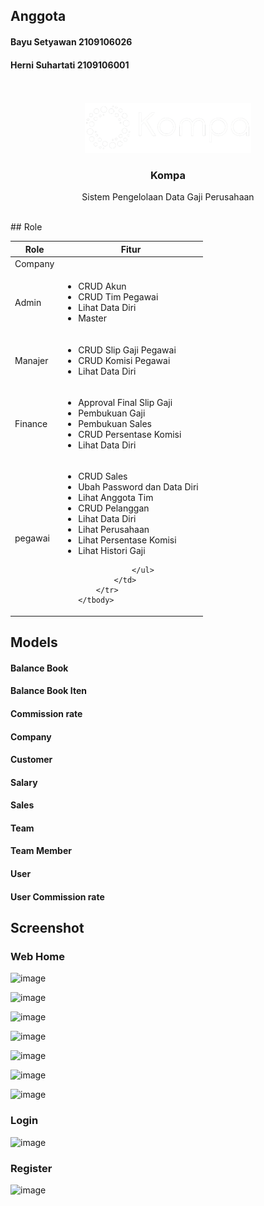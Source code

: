 ## Anggota
#### Bayu Setyawan 2109106026
#### Herni Suhartati 2109106001
<br />

<!-- PROJECT LOGO -->
<br />
<div align="center">
  <a href="https://github.com/othneildrew/Best-README-Template">
    <img src="./public/assets/images/logo_white.png" height="80">
  </a>

  <h3 align="center">Kompa</h3>

  <p align="center">
    Sistem Pengelolaan Data Gaji Perusahaan
    <br />
  </p>
</div>



<br />
## Role
<div align="center">
    <table>
    <thead>
        <tr>
            <th>Role</th>
            <th>Fitur</th>
        </tr>
    </thead>
    <tbody>
        <tr>
            <td>Company</td>
            <td></td>
        </tr>
        <tr>
            <td>Admin</td>
            <td>
                <ul>
                    <li>CRUD Akun</li>
                    <li>CRUD Tim Pegawai</li>
                    <li>Lihat Data Diri</li>
                    <li>Master</li>
                </ul>
            </td>
        </tr>
        <tr>
            <td>Manajer</td>
            <td>
                <ul>
                    <li>CRUD Slip Gaji Pegawai</li>
                    <li>CRUD Komisi Pegawai</li>
                    <li>Lihat Data Diri</li>
                </ul>
            </td>
        </tr>
        <tr>
            <td>Finance</td>
            <td>
                <ul>
                    <li>Approval Final Slip Gaji</li>
                    <li>Pembukuan Gaji</li>
                    <li>Pembukuan Sales</li>
                    <li>CRUD Persentase Komisi</li>
                    <li>Lihat Data Diri</li>
                </ul>
            </td>
        </tr>
         <tr>
            <td>pegawai</td>
            <td>
                <ul>
                    <li>CRUD Sales</li>
                    <li>Ubah Password dan Data Diri</li>
                    <li>Lihat Anggota Tim</li>
                    <li>CRUD Pelanggan</li>
                    <li>Lihat Data Diri</li>
                    <li>Lihat Perusahaan</li>
                    <li>Lihat Persentase Komisi</li>
                    <li>Lihat Histori Gaji</li>

                </ul>
            </td>
        </tr>
    </tbody>
</table>
</div>


## Models
#### Balance Book
#### Balance Book Iten
#### Commission rate
#### Company
#### Customer
#### Salary
#### Sales
#### Team
#### Team Member
#### User
#### User Commission rate

<!-- ABOUT THE PROJECT -->
## Screenshot
### Web Home
![image](https://github.com/MirrorBottle/kompa/assets/92102981/a741e1e8-442c-4bee-9a86-6660ba2938f0)

![image](https://github.com/MirrorBottle/kompa/assets/92102981/c6f82a67-9fe4-4cc5-9dc6-83ebba55fb73)

![image](https://github.com/MirrorBottle/kompa/assets/92102981/3c3a80e5-36bb-4350-a92d-00bf80aa9f00)

![image](https://github.com/MirrorBottle/kompa/assets/92102981/49aceb86-9d59-45f3-841d-3e860821d47d)

![image](https://github.com/MirrorBottle/kompa/assets/92102981/5114b3f7-5d13-4bd3-b3e9-b168f18c36a5)

![image](https://github.com/MirrorBottle/kompa/assets/92102981/7e7b56d3-7611-415b-904d-e372f5e89e32)

![image](https://github.com/MirrorBottle/kompa/assets/92102981/c919ae26-7061-4fc3-88fd-ce53fcab628c)

### Login
![image](https://github.com/MirrorBottle/kompa/assets/92102981/c48642b8-cdf7-4af6-88a5-2872ad1289fc)


### Register
![image](https://github.com/MirrorBottle/kompa/assets/92102981/a58aaa34-1843-42a6-b66c-3c41002d3702)

